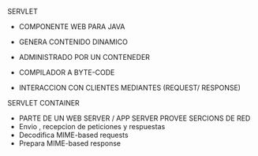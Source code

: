 SERVLET

- COMPONENTE WEB PARA JAVA 

- GENERA CONTENIDO DINAMICO

- ADMINISTRADO POR UN CONTENEDER

- COMPILADOR A BYTE-CODE

- INTERACCION CON CLIENTES MEDIANTES (REQUEST/ RESPONSE)


SERVLET CONTAINER

- PARTE DE UN WEB SERVER / APP SERVER PROVEE SERCIONS DE RED
- Envio , recepcion de peticiones y respuestas
- Decodifica MIME-based requests
- Prepara MIME-based response

